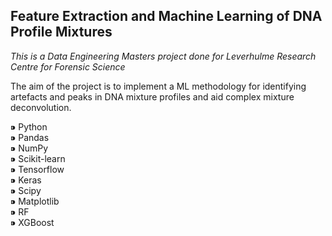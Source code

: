 
## Feature Extraction and Machine Learning of DNA Profile Mixtures

<i>This is a Data Engineering Masters project done for Leverhulme Research Centre for Forensic Science</i> 

The aim of the project is to implement a ML methodology for identifying artefacts and peaks in DNA mixture profiles and aid complex mixture deconvolution.

&#8269; Python   
&#8269; Pandas  
&#8269; NumPy  
&#8269; Scikit-learn  
&#8269; Tensorflow  
&#8269; Keras  
&#8269; Scipy  
&#8269; Matplotlib  
&#8269; RF  
&#8269; XGBoost  

